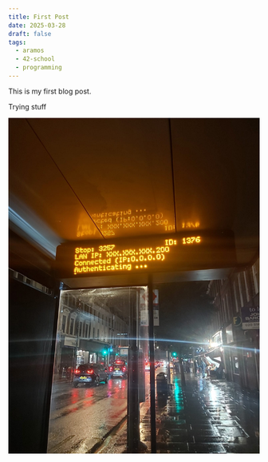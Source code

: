 ```yaml
---
title: First Post
date: 2025-03-28
draft: false
tags:
  - aramos
  - 42-school
  - programming
---
```


This is my first blog post. 

Trying stuff

![Image Description](/images/bus_stop.jpeg)